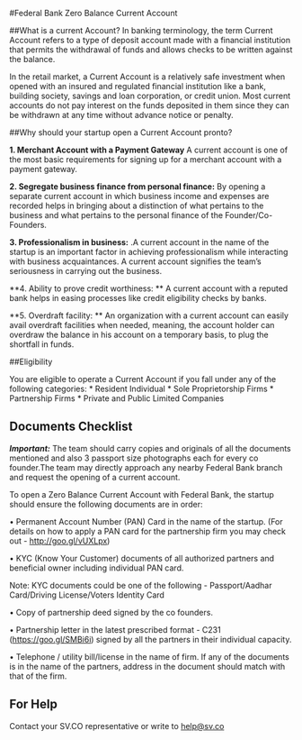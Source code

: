 
#Federal Bank Zero Balance Current Account


##What is a current Account?
In banking terminology, the term Current Account refers to a type of deposit account made with a financial institution that permits the withdrawal of funds and allows checks to be written against the balance.

In the retail market, a Current Account is a relatively safe investment when opened with an insured and regulated financial institution like a bank, building society, savings and loan corporation, or credit union. Most current accounts do not pay interest on the funds deposited in them since they can be withdrawn at any time without advance notice or penalty.

##Why should your startup open a Current Account pronto?

**1.	Merchant Account with a Payment Gateway**
A current account is one of the most basic requirements for signing up for a merchant account with a payment gateway.

**2.	Segregate business finance from personal finance:** 
By opening a separate current account in which business income and expenses are recorded helps in bringing about a distinction of what pertains to the business and what pertains to the personal finance of the Founder/Co-Founders. 

**3. Professionalism in business:** 
.A current account in the name of the startup is an important factor in achieving professionalism while interacting with business acquaintances. A current account signifies the team’s seriousness in carrying out the business.

**4. Ability to prove credit worthiness: **
A current account with a reputed bank helps in easing processes like credit eligibility checks by banks. 

**5. Overdraft facility: **
An organization with a current account can easily avail overdraft facilities when needed, meaning, the account holder can overdraw the balance in his account on a temporary basis, to plug the shortfall in funds. 



##Eligibility

You are eligible to operate a Current Account if you fall under any of the following categories:
* 
Resident Individual
* 
Sole Proprietorship Firms
* 
Partnership Firms
* 
Private and Public Limited Companies


## Documents Checklist

***Important:*** The team should carry copies and originals of all the documents mentioned and also 3 passport size photographs each for every co founder.The team may directly approach any nearby Federal Bank branch and request the opening of a current account. 


To open a Zero Balance Current Account with Federal Bank, the startup should ensure the following documents are in order:

•	Permanent Account Number (PAN) Card in the name of the startup. 
(For details on how to apply a PAN card for the partnership firm you may check out - http://goo.gl/vUXLpx)
 
•	KYC (Know Your Customer) documents of all authorized partners and beneficial owner including individual PAN card. 

Note: KYC documents could be one of the following - Passport/Aadhar Card/Driving License/Voters Identity Card
 
•	Copy of partnership deed signed by the co founders. 
 
•	Partnership letter in the latest prescribed format - C231 (https://goo.gl/SMBi6i) signed by all the partners in their individual capacity. 
 
•	Telephone / utility bill/license in the name of firm.  If any of the documents is in the name of the partners, address in the document should match with that of the firm.   

## For Help

Contact your SV.CO representative or write to help@sv.co

